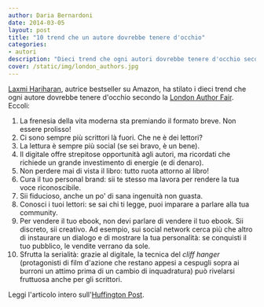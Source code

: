 ```yaml
---
author: Daria Bernardoni
date: 2014-03-05
layout: post
title: "10 trend che un autore dovrebbe tenere d'occhio"
categories:
- autori
description: "Dieci trend che ogni autori dovrebbe tenere d'occhio secondo la London Author Fair riportati da Laxmi Hariharan. "
cover: /static/img/london_authors.jpg
---
```

[Laxmi Hariharan](https://twitter.com/laxmi), autrice bestseller su Amazon, ha stilato i dieci trend che ogni autore dovrebbe tenere d'occhio secondo la [London Author Fair](authoright.com). Eccoli: 

1. La frenesia della vita moderna sta premiando il formato breve. Non essere prolisso!
2. Ci sono sempre più scrittori là fuori. Che ne è dei lettori?
3. La lettura è sempre più social (se sei bravo, è un bene).
4. Il digitale offre strepitose opportunità agli autori, ma ricordati che richiede un grande investimento di energie (e di denaro).
5. Non perdere mai di vista il libro: tutto ruota attorno al libro!
6. Cura il tuo personal brand: sii te stesso ma lavora per rendere la tua voce riconoscibile.
7. Sii fiducioso, anche un po' di sana ingenuità non guasta.
8. Conosci i tuoi lettori: se sai chi ti legge, puoi imparare a parlare alla tua community.
9. Per vendere il tuo ebook, non devi parlare di vendere il tuo ebook. Sii discreto, sii creativo. Ad esempio, sui social network cerca più che altro di instaurare un dialogo e di mostrare la tua personalità: se conquisti il tuo pubblico, le vendite verrano da sole.
10. Sfrutta la serialità: grazie al digitale, la tecnica del *cliff hanger* (protagonisti di film d'azione che restano appesi a cespugli sopra ai burroni un attimo prima di un cambio di inquadratura) può rivelarsi fruttuosa anche per gli scrittori.

Leggi l'articolo intero sull'[Huffington Post](http://www.huffingtonpost.co.uk/londonbombay-return/ten-publishing-trends-an-indie-authors-take_b_4884676.html).


